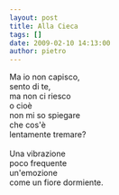 ```yaml
---
layout: post
title: Alla Cieca
tags: []
date: 2009-02-10 14:13:00
author: pietro
---
```

Ma io non capisco,<br/>sento di te,<br/>ma non ci riesco<br/>o cioè<br/>non mi so spiegare<br/>che cos'è<br/>lentamente tremare?<br/><br/>Una vibrazione<br/>poco frequente<br/>un'emozione<br/>come un fiore dormiente.
